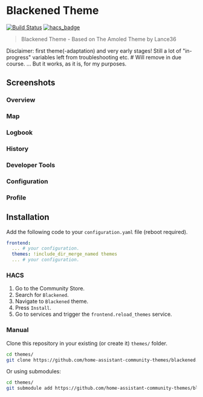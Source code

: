 # Blackened Theme

[![Build Status](https://www.travis-ci.org/home-assistant-community-themes/blackened.svg?branch=master)](https://www.travis-ci.org/home-assistant-community-themes/blackened)
[![hacs_badge](https://img.shields.io/badge/HACS-Default-orange.svg)](https://github.com/custom-components/hacs)

> Blackened Theme - Based on The Amoled Theme by Lance36

Disclaimer: first theme(-adaptation) and very early stages!
  Still a lot of "in-progress" variables left from troubleshooting etc.              #   Will remove in due course.
  ... But it works, as it is, for my purposes.

## Screenshots

### Overview


### Map


### Logbook


### History


### Developer Tools


### Configuration


### Profile


## Installation

Add the following code to your `configuration.yaml` file (reboot required).

```yaml
frontend:
  ... # your configuration.
  themes: !include_dir_merge_named themes
  ... # your configuration.
```

### HACS

1. Go to the Community Store.
2. Search for `Blackened`.
3. Navigate to `Blackened` theme.
4. Press `Install`.
5. Go to services and trigger the `frontend.reload_themes` service.

### Manual

Clone this repository in your existing (or create it) `themes/` folder.

```bash
cd themes/
git clone https://github.com/home-assistant-community-themes/blackened.git
```

Or using submodules:

```bash
cd themes/
git submodule add https://github.com/home-assistant-community-themes/blackened.git
```
